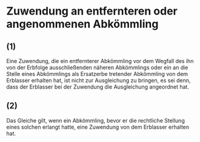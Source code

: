 # Zuwendung an entfernteren oder angenommenen Abkömmling



## (1)

 Eine Zuwendung, die ein entfernterer Abkömmling vor dem Wegfall des ihn von der Erbfolge ausschließenden näheren Abkömmlings oder ein an die Stelle eines Abkömmlings als Ersatzerbe tretender Abkömmling von dem Erblasser erhalten hat, ist nicht zur Ausgleichung zu bringen, es sei denn, dass der Erblasser bei der Zuwendung die Ausgleichung angeordnet hat.

## (2)

 Das Gleiche gilt, wenn ein Abkömmling, bevor er die rechtliche Stellung eines solchen erlangt hatte, eine Zuwendung von dem Erblasser erhalten hat. 

